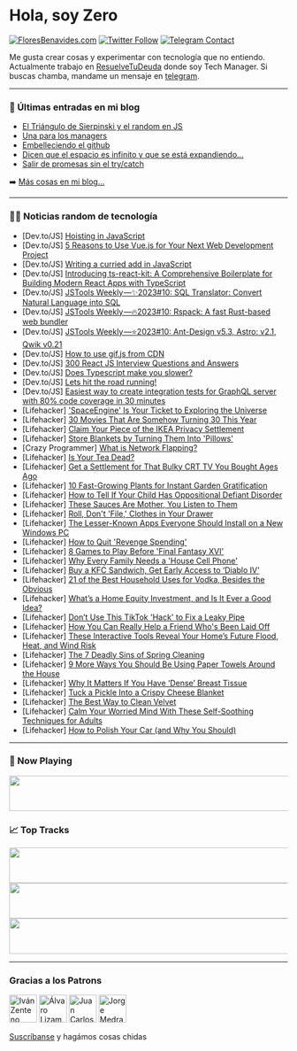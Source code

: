 # Hola, soy Zero

[![FloresBenavides.com](https://img.shields.io/website?down_message=oops&label=MiBlog&style=for-the-badge&up_message=online&url=https%3A%2F%2Ffloresbenavides.com)](https://floresbenavides.com) [![Twitter Follow](https://img.shields.io/twitter/follow/ZeroDragon?color=%231DA1F2&label=Follow&logo=twitter&logoColor=ffffff&style=for-the-badge)](https://twitter.com/zerodragon) [![Telegram Contact](https://img.shields.io/badge/escr%C3%ADbeme-ZeroDragon-%2326A5E4?style=for-the-badge&logo=telegram)](https://t.me/zerodragon)

Me gusta crear cosas y experimentar con tecnología que no entiendo.
Actualmente trabajo en [ResuelveTuDeuda](http://github.com/resuelve) donde soy Tech Manager.
Si buscas chamba, mandame un mensaje en [telegram](https://t.me/zerodragon).

---

### 📕 Últimas entradas en mi blog
<!-- BLOG-POST-LIST:START -->
- [El Triángulo de Sierpinski y el random en JS](https://floresbenavides.com/el-triangulo-de-sierpinski-y-el-random-en-js/)
- [Una para los managers](https://floresbenavides.com/una-para-los-managers/)
- [Embelleciendo el github](https://floresbenavides.com/embelleciendo-el-github/)
- [Dicen que el espacio es infinito y que se está expandiendo…](https://floresbenavides.com/dicen-que-el-espacio-es-infinito-y-que-se-esta-expandiendo/)
- [Salir de promesas sin el try/catch](https://floresbenavides.com/salir-de-promesas-sin-el-try-catch/)
<!-- BLOG-POST-LIST:END -->

➡️ [Más cosas en mi blog...](https://floresbenavides.com)

---

### 👨‍💻 Noticias random de tecnología
<!-- TECH-POSTS:START -->
- [Dev.to/JS] [Hoisting in JavaScript](https://dev.to/deepachaurasia1/hoisting-in-javascript-48b8)
- [Dev.to/JS] [5 Reasons to Use Vue.js for Your Next Web Development Project](https://dev.to/iamsatyanchal/5-reasons-to-use-vuejs-for-your-next-web-development-project-3jg0)
- [Dev.to/JS] [Writing a curried add in JavaScript](https://dev.to/lydiayuan/writing-a-curried-add-in-javascript-1ion)
- [Dev.to/JS] [Introducing ts-react-kit: A Comprehensive Boilerplate for Building Modern React Apps with TypeScript](https://dev.to/dpejic/introducing-ts-react-kit-a-comprehensive-boilerplate-for-building-modern-react-apps-with-typescript-2h1)
- [Dev.to/JS] [JSTools Weekly —✨2023#10: SQL Translator: Convert Natural Language into SQL](https://dev.to/jstoolsweekly/jstools-weekly-202310-sql-translator-convert-natural-language-into-sql-ki9)
- [Dev.to/JS] [JSTools Weekly —🔥2023#10: Rspack: A fast Rust-based web bundler](https://dev.to/jstoolsweekly/jstools-weekly-202310-rspack-a-fast-rust-based-web-bundler-dhg)
- [Dev.to/JS] [JSTools Weekly —⭐2023#10: Ant-Design v5.3, Astro: v2.1, Qwik v0.21](https://dev.to/jstoolsweekly/jstools-weekly-202310-ant-design-v53-astro-v21-qwik-v021-4o56)
- [Dev.to/JS] [How to use gif.js from CDN](https://dev.to/simzer/how-to-use-gifjs-from-cdn-2bc8)
- [Dev.to/JS] [300 React JS Interview Questions and Answers](https://dev.to/in/300-react-js-interview-questions-and-answers-1nnf)
- [Dev.to/JS] [Does Typescript make you slower?](https://dev.to/itskunal/does-typescript-make-you-slower-1bh1)
- [Dev.to/JS] [Lets hit the road running!](https://dev.to/sluvish1/my-first-post-48l7)
- [Dev.to/JS] [Easiest way to create integration tests for GraphQL server with 80% code coverage in 30 minutes](https://dev.to/zvone187/easiest-way-to-create-integration-tests-for-graphql-server-with-80-code-coverage-in-30-minutes-3674)
- [Lifehacker] [&#39;SpaceEngine&#39; Is Your Ticket to Exploring the Universe](https://lifehacker.com/spaceengine-is-your-ticket-to-exploring-the-universe-1850228567)
- [Lifehacker] [30 Movies That Are Somehow Turning 30 This Year](https://lifehacker.com/30-movies-that-are-somehow-turning-30-this-year-1850218605)
- [Lifehacker] [Claim Your Piece of the IKEA Privacy Settlement](https://lifehacker.com/ikea-violated-your-privacy-get-your-settlement-1850228778)
- [Lifehacker] [Store Blankets by Turning Them Into &#39;Pillows&#39;](https://lifehacker.com/store-blankets-by-turning-them-into-pillows-1850228558)
- [Crazy Programmer] [What is Network Flapping?](https://www.thecrazyprogrammer.com/2023/03/network-flapping.html)
- [Lifehacker] [Is Your Tea Dead?](https://lifehacker.com/is-your-tea-dead-1850224958)
- [Lifehacker] [Get a Settlement for That Bulky CRT TV You Bought Ages Ago](https://lifehacker.com/get-a-settlement-for-that-bulky-crt-tv-you-bought-ages-1850225402)
- [Lifehacker] [10 Fast-Growing Plants for Instant Garden Gratification](https://lifehacker.com/10-fast-growing-plants-for-instant-garden-gratification-1850175200)
- [Lifehacker] [How to Tell If Your Child Has Oppositional Defiant Disorder](https://lifehacker.com/how-to-tell-if-your-child-has-oppositional-defiant-diso-1850226002)
- [Lifehacker] [These Sauces Are Mother, You Listen to Them](https://lifehacker.com/these-sauces-are-mother-you-listen-to-them-1850219813)
- [Lifehacker] [Roll, Don&#39;t &#39;File,&#39; Clothes in Your Drawer](https://lifehacker.com/roll-dont-file-clothes-in-your-drawer-1850224384)
- [Lifehacker] [The Lesser-Known Apps Everyone Should Install on a New Windows PC](https://lifehacker.com/the-lesser-known-apps-everyone-should-install-on-a-new-1850223434)
- [Lifehacker] [How to Quit &#39;Revenge Spending&#39;](https://lifehacker.com/how-to-quit-revenge-spending-1850219784)
- [Lifehacker] [8 Games to Play Before &#39;Final Fantasy XVI&#39;](https://lifehacker.com/8-games-to-play-before-final-fantasy-xvi-1850221889)
- [Lifehacker] [Why Every Family Needs a &#39;House Cell Phone&#39;](https://lifehacker.com/maybe-your-family-needs-a-house-cell-phone-1850220171)
- [Lifehacker] [Buy a KFC Sandwich, Get Early Access to ‘Diablo IV’](https://lifehacker.com/buy-a-kfc-sandwich-get-early-access-to-diablo-iv-1850219897)
- [Lifehacker] [21 of the Best Household Uses for Vodka, Besides the Obvious](https://lifehacker.com/18-of-the-best-uses-for-vodka-besides-the-obvious-1849769532)
- [Lifehacker] [What’s a Home Equity Investment, and Is It Ever a Good Idea?](https://lifehacker.com/what-s-a-home-equity-investment-and-is-it-ever-a-good-1850219402)
- [Lifehacker] [Don’t Use This TikTok &#39;Hack&#39; to Fix a Leaky Pipe](https://lifehacker.com/don-t-use-this-tiktok-hack-to-fix-a-leaky-pipe-1850218501)
- [Lifehacker] [How You Can Really Help a Friend Who&#39;s Been Laid Off](https://lifehacker.com/how-you-can-really-help-a-friend-whos-been-laid-off-1850217478)
- [Lifehacker] [These Interactive Tools Reveal Your Home’s Future Flood, Heat, and Wind Risk](https://lifehacker.com/these-interactive-tools-reveal-your-home-s-future-flood-1850214492)
- [Lifehacker] [The 7 Deadly Sins of Spring Cleaning](https://lifehacker.com/the-7-deadly-sins-of-spring-cleaning-1850214755)
- [Lifehacker] [9 More Ways You Should Be Using Paper Towels Around the House](https://lifehacker.com/9-more-ways-you-should-be-using-paper-towels-around-the-1850213806)
- [Lifehacker] [Why It Matters If You Have ‘Dense’ Breast Tissue](https://lifehacker.com/why-it-matters-if-you-have-dense-breast-tissue-1850214162)
- [Lifehacker] [Tuck a Pickle Into a Crispy Cheese Blanket](https://lifehacker.com/tuck-a-pickle-into-a-crispy-cheese-blanket-1850213594)
- [Lifehacker] [The Best Way to Clean Velvet](https://lifehacker.com/the-best-way-to-clean-velvet-1850208394)
- [Lifehacker] [Calm Your Worried Mind With These Self-Soothing Techniques for Adults](https://lifehacker.com/calm-your-worried-mind-with-these-self-soothing-techniq-1850208405)
- [Lifehacker] [How to Polish Your Car &lpar;and Why You Should&rpar;](https://lifehacker.com/how-to-polish-your-car-and-why-you-should-1850208412)<!-- TECH-POSTS:END -->

---

### 🎵 Now Playing
<a href="https://spotify-now-playing-dun.vercel.app/now-playing?open"><img src="https://spotify-now-playing-dun.vercel.app/now-playing" width="540" height="64"></a>

### 📈 Top Tracks
<a href="https://spotify-now-playing-dun.vercel.app/top-tracks?i=1&open"><img src="https://spotify-now-playing-dun.vercel.app/top-tracks?i=1" width="540" height="64"></a>
<a href="https://spotify-now-playing-dun.vercel.app/top-tracks?i=2&open"><img src="https://spotify-now-playing-dun.vercel.app/top-tracks?i=2" width="540" height="64"></a>
<a href="https://spotify-now-playing-dun.vercel.app/top-tracks?i=3&open"><img src="https://spotify-now-playing-dun.vercel.app/top-tracks?i=3" width="540" height="64"></a>

---

### Gracias a los Patrons
[<img src="https://avatars.githubusercontent.com/u/243380?v=4" alt="Iván Zenteno" width="50px">](https://github.com/k001) [<img src="https://avatars.githubusercontent.com/u/19955639?v=4" alt="Álvaro Lizama" width="50px">](https://github.com/alvarolizama) [<img src="https://avatars.githubusercontent.com/u/2718753?v=4" alt="Juan Carlos Ruiz" width="50px">](https://github.com/JuanCrg90) [<img src="https://avatars.githubusercontent.com/u/37025?v=4" alt="Jorge Medrano" width="50px">](https://github.com/h1pp1e) 

[Suscríbanse](https://www.patreon.com/zerodragon) y hagámos cosas chidas
